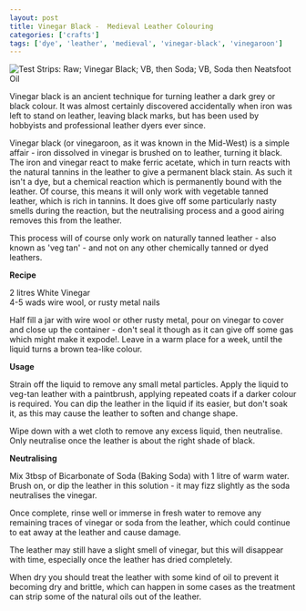 ```yaml
---
layout: post
title: Vinegar Black -  Medieval Leather Colouring
categories: ['crafts']
tags: ['dye', 'leather', 'medieval', 'vinegar-black', 'vinegaroon']
---
```


![Test Strips: Raw; Vinegar Black; VB, then Soda; VB, Soda then Neatsfoot Oil](http://farm2.static.flickr.com/1205/4725348972_752a98b1ae_m.jpg)  
  
Vinegar black is an ancient technique for turning leather a dark grey or black colour. It was almost certainly discovered accidentally when iron was left to stand on leather, leaving black marks, but has been used by hobbyists and professional leather dyers ever since.  
  
Vinegar black (or vinegaroon, as it was known in the Mid-West) is a simple affair - iron dissolved in vinegar is brushed on to leather, turning it black. The iron and vinegar react to make ferric acetate, which in turn reacts with the natural tannins in the leather to give a permanent black stain. As such it isn't a dye, but a chemical reaction which is permanently bound with the leather. Of course, this means it will only work with vegetable tanned leather, which is rich in tannins. It does give off some particularly nasty smells during the reaction, but the neutralising process and a good airing removes this from the leather.  
  
This process will of course only work on naturally tanned leather - also known as 'veg tan' - and not on any other chemically tanned or dyed leathers.  
  
**Recipe**  
  
2 litres White Vinegar  
4-5 wads wire wool, or rusty metal nails  
  
Half fill a jar with wire wool or other rusty metal, pour on vinegar to cover and close up the container - don't seal it though as it can give off some gas which might make it expode!. Leave in a warm place for a week, until the liquid turns a brown tea-like colour.  
  
**Usage**  
  
Strain off the liquid to remove any small metal particles. Apply the liquid to veg-tan leather with a paintbrush, applying repeated coats if a darker colour is required. You can dip the leather in the liquid if its easier, but don't soak it, as this may cause the leather to soften and change shape.  
  
Wipe down with a wet cloth to remove any excess liquid, then neutralise. Only neutralise once the leather is about the right shade of black.  
  
**Neutralising**  
  
Mix 3tbsp of Bicarbonate of Soda (Baking Soda) with 1 litre of warm water. Brush on, or dip the leather in this solution - it may fizz slightly as the soda neutralises the vinegar.  
  
Once complete, rinse well or immerse in fresh water to remove any remaining traces of vinegar or soda from the leather, which could continue to eat away at the leather and cause damage.  
  
The leather may still have a slight smell of vinegar, but this will disappear with time, especially once the leather has dried completely.  
  
When dry you should treat the leather with some kind of oil to prevent it becoming dry and brittle, which can happen in some cases as the treatment can strip some of the natural oils out of the leather.  
  

